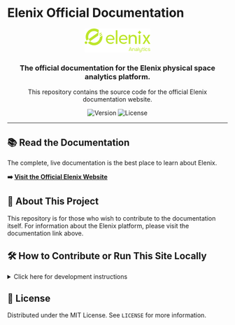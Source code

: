 # Elenix Official Documentation

<p align="center">
  <img src="static/img/logo1.svg" alt="Elenix Logo" width="150">
</p>

<h3 align="center">The official documentation for the Elenix physical space analytics platform.</h3>

<p align="center">
  This repository contains the source code for the official Elenix documentation website.
</p>

<p align="center">
  <!-- CUSTOMIZE THESE BADGES! -->
  <img src="https://img.shields.io/badge/version-1.0.0-blue.svg" alt="Version">
  <img src="https://img.shields.io/badge/license-MIT-green.svg" alt="License">
</p>

---

## 📚 Read the Documentation

The complete, live documentation is the best place to learn about Elenix.

**➡️ [Visit the Official Elenix Website](https://elenix-analytics.com/login)**

## 🚀 About This Project

This repository is for those who wish to contribute to the documentation itself. For information about the Elenix platform, please visit the documentation link above.

## 🛠️ How to Contribute or Run This Site Locally

<details>
  <summary>Click here for development instructions</summary>

### Installation

To get started, clone the repository and install the dependencies.

```bash
npm install
```

### Local Development

This command starts a local development server and opens a browser window. Most changes are reflected live without having to restart the server.

```bash
npm run start
```

### Build

This command generates static content into the `build` directory and can be served using any static content hosting service.

```bash
npm run build
```

### Deployment

This command will build and deploy the site to your configured host (e.g., GitHub Pages).

```bash
npm run deploy
```

</details>

## 📜 License

Distributed under the MIT License. See `LICENSE` for more information.
